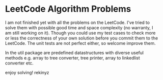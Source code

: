 LeetCode Algorithm Problems
=========================

I am not finished yet with all the problems on the LeetCode. I've tried to solve them with possible good time and space complexity (no warranty, I am still working on it). Though you could use my test cases to check more or less the correctness of your own solution before you commit them to the LeetCode. The unit tests are not perfect either, so welcome improve them.

In the util package are predefined datastructures with diverse useful methods e.g. array to tree converter, tree printer, array to linkedlist converter etc.

enjoy solving!
rekinyz

